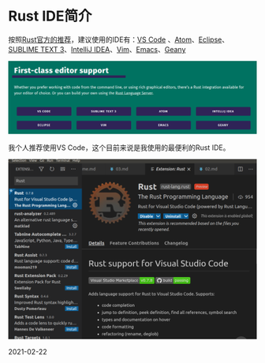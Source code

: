 # Rust IDE简介

按照[Rust官方的推荐](https://www.rust-lang.org/tools)，建议使用的IDE有：[VS Code](https://marketplace.visualstudio.com/items?itemName=rust-lang.rust) 、[Atom](https://github.com/rust-lang/atom-ide-rust)、[Eclipse](https://www.eclipse.org/downloads/packages/release/2019-09/r/eclipse-ide-rust-developers-includes-incubating-components)、[SUBLIME TEXT 3](https://github.com/rust-lang/rust-enhanced)、[IntelliJ IDEA](https://plugins.jetbrains.com/plugin/8182-rust)、[Vim](https://github.com/rust-lang/rust.vim)、[Emacs](https://github.com/rust-lang/rust-mode)、[Geany](https://geany.org/about/filetypes/)

![Rust IDE](./02.2_rustide.png)

我个人推荐使用VS Code，这个目前来说是我使用的最便利的Rust IDE。

![VS Code Rust](02.2_vscode_rust.png)


2021-02-22